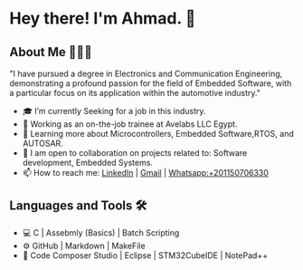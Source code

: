 # Hey there! I'm Ahmad. 👋

## About Me 👨🏻‍💻

"I have pursued a degree in Electronics and Communication Engineering, demonstrating a profound passion for the field of Embedded Software, with a particular focus on its 
 application within the automotive industry."

- 🎓   I’m currently Seeking for a job in this industry.
- 💼   Working as an on-the-job trainee at Avelabs LLC Egypt.
- 🌱   Learning more about Microcontrollers, Embedded Software,RTOS, and AUTOSAR.
- 👯 I am open to collaboration on projects related to: Software development, Embedded Systems.
- 📫 How to reach me: [LinkedIn](https://www.linkedin.com/in/ahmad-haroun-422125124/) | <a href="mailto:Ahmad.Haroun2023@gmail.com">Gmail</a> |  <a href="https://web.whatsapp.com/">Whatsapp:+201150706330</a> 


## Languages and Tools 🛠️

- 💻  C |  Assebmly (Basics) | Batch Scripting 
- ⚙️  GitHub | Markdown | MakeFile 
- 🔧  Code Composer Studio | Eclipse | STM32CubeIDE | NotePad++
